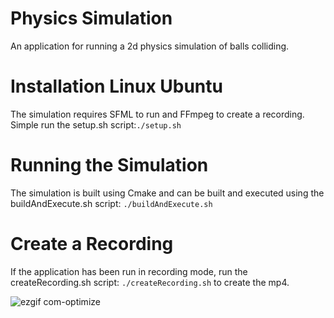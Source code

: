 # Physics Simulation

An application for running a 2d physics simulation of balls colliding.

# Installation Linux Ubuntu

The simulation requires SFML to run and FFmpeg to create a recording. Simple run the setup.sh script:`./setup.sh`

# Running the Simulation

The simulation is built using Cmake and can be built and executed using the buildAndExecute.sh script:
`./buildAndExecute.sh`

# Create a Recording

If the application has been run in recording mode, run the createRecording.sh script:
`./createRecording.sh` to create the mp4.

![ezgif com-optimize](https://user-images.githubusercontent.com/45934764/230801269-49c0a6f2-50a2-49ff-96bc-18e07c5c139b.gif)

